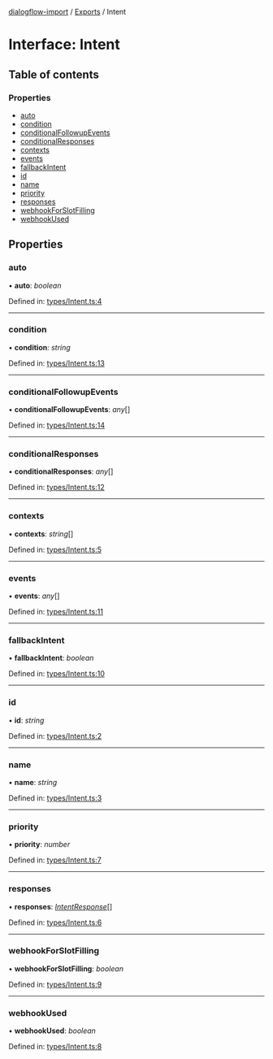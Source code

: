 [dialogflow-import](../README.md) / [Exports](../modules.md) / Intent

# Interface: Intent

## Table of contents

### Properties

- [auto](intent.md#auto)
- [condition](intent.md#condition)
- [conditionalFollowupEvents](intent.md#conditionalfollowupevents)
- [conditionalResponses](intent.md#conditionalresponses)
- [contexts](intent.md#contexts)
- [events](intent.md#events)
- [fallbackIntent](intent.md#fallbackintent)
- [id](intent.md#id)
- [name](intent.md#name)
- [priority](intent.md#priority)
- [responses](intent.md#responses)
- [webhookForSlotFilling](intent.md#webhookforslotfilling)
- [webhookUsed](intent.md#webhookused)

## Properties

### auto

• **auto**: *boolean*

Defined in: [types/Intent.ts:4](https://github.com/edupsousa/dialogflow-import/blob/e97dd40/src/types/Intent.ts#L4)

___

### condition

• **condition**: *string*

Defined in: [types/Intent.ts:13](https://github.com/edupsousa/dialogflow-import/blob/e97dd40/src/types/Intent.ts#L13)

___

### conditionalFollowupEvents

• **conditionalFollowupEvents**: *any*[]

Defined in: [types/Intent.ts:14](https://github.com/edupsousa/dialogflow-import/blob/e97dd40/src/types/Intent.ts#L14)

___

### conditionalResponses

• **conditionalResponses**: *any*[]

Defined in: [types/Intent.ts:12](https://github.com/edupsousa/dialogflow-import/blob/e97dd40/src/types/Intent.ts#L12)

___

### contexts

• **contexts**: *string*[]

Defined in: [types/Intent.ts:5](https://github.com/edupsousa/dialogflow-import/blob/e97dd40/src/types/Intent.ts#L5)

___

### events

• **events**: *any*[]

Defined in: [types/Intent.ts:11](https://github.com/edupsousa/dialogflow-import/blob/e97dd40/src/types/Intent.ts#L11)

___

### fallbackIntent

• **fallbackIntent**: *boolean*

Defined in: [types/Intent.ts:10](https://github.com/edupsousa/dialogflow-import/blob/e97dd40/src/types/Intent.ts#L10)

___

### id

• **id**: *string*

Defined in: [types/Intent.ts:2](https://github.com/edupsousa/dialogflow-import/blob/e97dd40/src/types/Intent.ts#L2)

___

### name

• **name**: *string*

Defined in: [types/Intent.ts:3](https://github.com/edupsousa/dialogflow-import/blob/e97dd40/src/types/Intent.ts#L3)

___

### priority

• **priority**: *number*

Defined in: [types/Intent.ts:7](https://github.com/edupsousa/dialogflow-import/blob/e97dd40/src/types/Intent.ts#L7)

___

### responses

• **responses**: [*IntentResponse*](intentresponse.md)[]

Defined in: [types/Intent.ts:6](https://github.com/edupsousa/dialogflow-import/blob/e97dd40/src/types/Intent.ts#L6)

___

### webhookForSlotFilling

• **webhookForSlotFilling**: *boolean*

Defined in: [types/Intent.ts:9](https://github.com/edupsousa/dialogflow-import/blob/e97dd40/src/types/Intent.ts#L9)

___

### webhookUsed

• **webhookUsed**: *boolean*

Defined in: [types/Intent.ts:8](https://github.com/edupsousa/dialogflow-import/blob/e97dd40/src/types/Intent.ts#L8)
